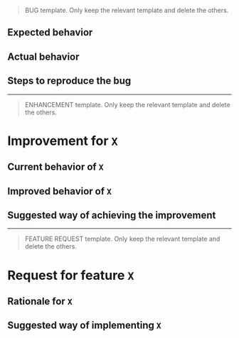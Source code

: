 > BUG template. Only keep the relevant template and delete the others.

## Expected behavior

## Actual behavior

## Steps to reproduce the bug

---

> ENHANCEMENT template. Only keep the relevant template and delete the others.

# Improvement for `X`

## Current behavior of `X`

## Improved behavior of `X`

## Suggested way of achieving the improvement

---

> FEATURE REQUEST template. Only keep the relevant template and delete the others.

# Request for feature `X`

## Rationale for `X`

## Suggested way of implementing `X`
